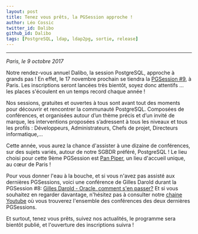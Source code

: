 ```yaml
---
layout: post
title: Tenez vous prêts, la PGSession approche ! 
author: Léo Cossic
twitter_id: Dalibo
github_id: Dalibo
tags: [PostgreSQL, ldap, ldap2pg, sortie, release]
---
```


---
*Paris, le 9 octobre 2017*

Notre rendez-vous annuel Dalibo, la session PostgreSQL, approche à grands pas ! En effet, le 17 novembre prochain se tiendra la [PGSession #9](http://www.postgresql-sessions.org/9/start), à Paris. Les inscriptions seront lancées très bientôt, soyez donc attentifs ... les places s'écoulent en un temps record chaque année !

<!--MORE-->

Nos sessions, gratuites et ouvertes à tous sont avant tout des moments pour découvrir et rencontrer la communauté PostgreSQL. Composées de conférences, et organisées autour d’un thème précis et d’un invité de marque, les interventions proposées s’adressent à tous les niveaux et tous les profils : Développeurs, Administrateurs, Chefs de projet, Directeurs informatique,…

Cette année, vous aurez la chance d'assister à une dizaine de conférences, sur des sujets variés, autour de notre SGBDR préféré, PostgreSQL ! Le lieu choisi pour cette 9ème PGSession est [Pan Piper](http://www.pan-piper.com/), un lieu d'accueil unique, au cœur de Paris !

Pour vous donner l'eau à la bouche, et si vous n'avez pas assisté aux dernières PGSessions, voici une conférence de Gilles Darold durant la PGSession #8: [Gilles Darold - Oracle, comment s'en passer?](https://www.youtube.com/watch?v=AYeQ2loAFaM)
Et si vous souhaitez en regarder davantage, n'hésitez pas à consulter notre [chaine Youtube](https://www.youtube.com/channel/UCX2aUZmMYLdGntOsxmk-ZFw/videos) où vous trouverez l'ensemble des conférences des deux dernières PGSessions.

Et surtout, tenez vous prêts, suivez nos actualités, le programme sera bientôt publié, et l'ouverture des inscriptions suivra !

